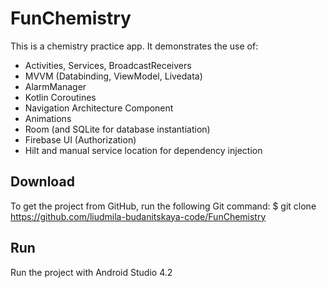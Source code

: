 # FunChemistry
This is a chemistry practice app.
It demonstrates the use of:
* Activities, Services, BroadcastReceivers
* MVVM (Databinding, ViewModel, Livedata)
* AlarmManager
* Kotlin Coroutines
* Navigation Architecture Component
* Animations
* Room (and SQLite for database instantiation)
* Firebase UI (Authorization)
* Hilt and manual service location for dependency injection



## Download

To get the project from GitHub, run the following Git command:
$ git clone https://github.com/liudmila-budanitskaya-code/FunChemistry

## Run
Run the project with Android Studio 4.2
